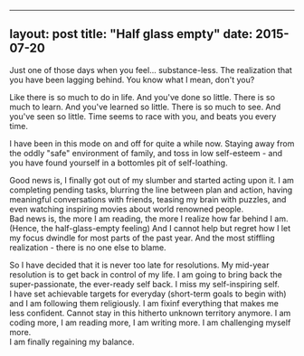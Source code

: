 
---
layout: post
title: "Half glass empty"
date: 2015-07-20
---

<p>
  Just one of those days when you feel... substance-less. The realization that you have been lagging behind.
  You know what I mean, don't you?
</p>

<p>
  Like there is so much to do in life. And you've done so little.
  There is so much to learn. And you've learned so little.
  There is so much to see. And you've seen so little.
  Time seems to race with you, and beats you every time.
</p>

<p>
  I have been in this mode on and off for quite a while now. Staying away from the oddly "safe" environment of family, and toss in low self-esteem - and you have found yourself in a bottomles pit of self-loathing. 
</p>
<p>
Good news is, I finally got out of my slumber and started acting upon it.
  I am completing pending tasks, blurring the line between plan and action, having meaningful conversations with friends, teasing my brain with puzzles, and even watching inspiring movies about world renowned people. </br>
Bad news is, the more I am reading, the more I realize how far behind I am. (Hence, the half-glass-empty feeling) And I cannot help but regret how I let my focus dwindle for most parts of the past year. And the most stiffling realization - there is no one else to blame.
</p>

<p>
So I have decided that it is never too late for resolutions. My mid-year resolution is to get back in control of my life. I am going to bring back the super-passionate, the ever-ready self back. I miss my self-inspiring self. </br>
I have set achievable targets for everyday (short-term goals to begin with) and I am following them religiously.
I am fixinf everything that makes me less confident. Cannot stay in this hitherto unknown territory anymore.
I am coding more, I am reading more, I am writing more. I am challenging myself more.
</br>
I am finally regaining my balance.
</P>
